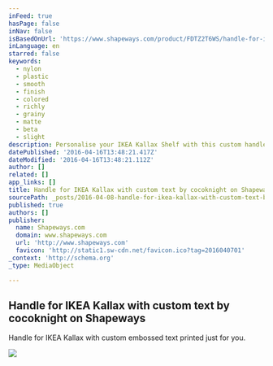```yaml
---
inFeed: true
hasPage: false
inNav: false
isBasedOnUrl: 'https://www.shapeways.com/product/FDTZ2T6WS/handle-for-ikea-kallax-with-custom-text?li=shareProduct'
inLanguage: en
starred: false
keywords:
  - nylon
  - plastic
  - smooth
  - finish
  - colored
  - richly
  - grainy
  - matte
  - beta
  - slight
description: Personalise your IKEA Kallax Shelf with this custom handle decoration for your drawer or door insets. This decoration is designed to click in place on the cylindrical handles of IKEA Kallax drawer or door insets.
datePublished: '2016-04-16T13:48:21.417Z'
dateModified: '2016-04-16T13:48:21.112Z'
author: []
related: []
app_links: []
title: Handle for IKEA Kallax with custom text by cocoknight on Shapeways
sourcePath: _posts/2016-04-08-handle-for-ikea-kallax-with-custom-text-by-cocoknight-on-sha.md
published: true
authors: []
publisher:
  name: Shapeways.com
  domain: www.shapeways.com
  url: 'http://www.shapeways.com'
  favicon: 'http://static1.sw-cdn.net/favicon.ico?tag=2016040701'
_context: 'http://schema.org'
_type: MediaObject

---
```

<article style=""><h1>Handle for IKEA Kallax with custom text by cocoknight on Shapeways</h1><p>Handle for IKEA Kallax with custom embossed text printed just for you.</p><img src="https://s3-us-west-2.amazonaws.com/the-grid-img/p/2cc06fc10159defb37f796dd895495063211cfc3.jpg" /></article>